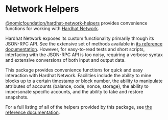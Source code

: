 # Network Helpers <!-- An Explanation: theoretical, not practica; for studying, not for working -->

<!-- What is it? -->
<!-- How can I use it? -->
<!-- Why would I want to use it? -->

[@nomicfoundation/hardhat-network-helpers](https://www.npmjs.com/package/@nomicfoundation/hardhat-network-helpers) provides convenience functions for working with [Hardhat Network](/hardhat-network).

Hardhat Network exposes its custom functionality primarily through its JSON-RPC API. See the extensive set of methods available in [its reference documentation](../hardhat-network/reference#hardhat-network-methods). However, for easy-to-read tests and short scripts, interfacing with the JSON-RPC API is too noisy, requiring a verbose syntax and extensive conversions of both input and output data.

This package provides convenience functions for quick and easy interaction with Hardhat Network. Facilities include the ability to mine blocks up to a certain timestamp or block number, the ability to manipulate attributes of accounts (balance, code, nonce, storage), the ability to impersonate specific accounts, and the ability to take and restore snapshots.

For a full listing of all of the helpers provided by this package, see [the reference documentation](/network-helpers/reference).
